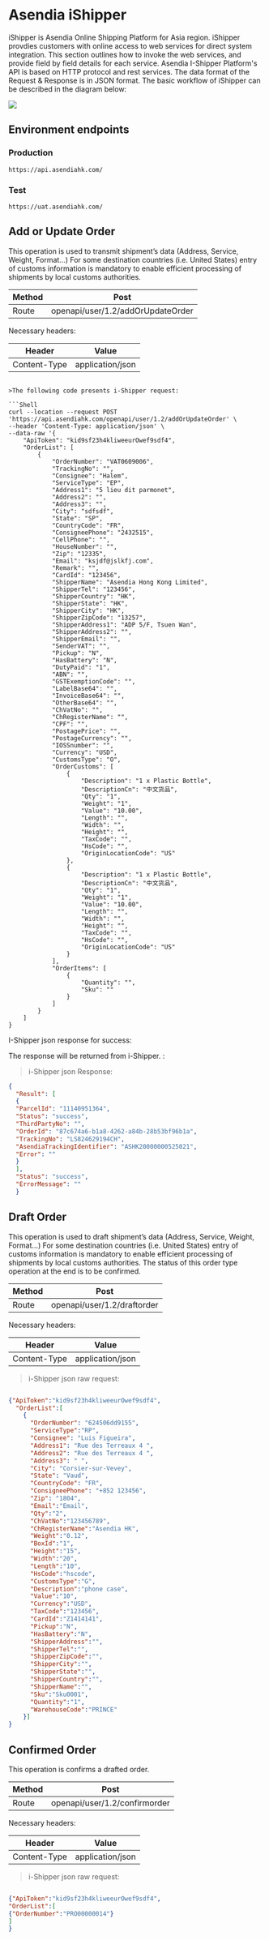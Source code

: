 # Asendia iShipper

<aside class="notice">

iShipper is Asendia Online Shipping Platform for Asia region. iShipper provdies customers with online access to web services for direct system integration. This section outlines how to invoke the web services, and provide field by field details for each service.
Asendia I-Shipper Platform's API is based on HTTP protocol and rest services. The data format of the Request & Response is in JSON format.
The basic workflow of iShipper can be described in the diagram below:
</aside>

<img src="/images/iShipper/Diagram_iShipper.png">

## Environment endpoints

### Production
`https://api.asendiahk.com/`

### Test

`https://uat.asendiahk.com/ `


## Add or Update Order

This operation is used to transmit shipment’s data (Address, Service, Weight, Format…) For some destination countries (i.e. United States) entry of customs information is mandatory to enable efficient processing of shipments by local customs authorities.


| Method | Post                              |
|--------|-----------------------------------|
| Route  | openapi/user/1.2/addOrUpdateOrder |

Necessary headers:

| Header       | Value            |
|--------------|------------------|
| Content-Type | application/json |


```shell

>The following code presents i-Shipper request: 

```Shell
curl --location --request POST 'https://api.asendiahk.com/openapi/user/1.2/addOrUpdateOrder' \
--header 'Content-Type: application/json' \
--data-raw '{
    "ApiToken": "kid9sf23h4kliweeurOwef9sdf4",
    "OrderList": [
        {
            "OrderNumber": "VAT0609006",
            "TrackingNo": "",
            "Consignee": "Halem",
            "ServiceType": "EP",
            "Address1": "5 lieu dit parmonet",
            "Address2": "",
            "Address3": "",
            "City": "sdfsdf",
            "State": "SP",
            "CountryCode": "FR",
            "ConsigneePhone": "2432515",
            "CellPhone": "",
            "HouseNumber": "",
            "Zip": "12335",
            "Email": "ksjdf@jslkfj.com",
            "Remark": "",
            "CardId": "123456",
            "ShipperName": "Asendia Hong Kong Limited",
            "ShipperTel": "123456",
            "ShipperCountry": "HK",
            "ShipperState": "HK",
            "ShipperCity": "HK",
            "ShipperZipCode": "13257",
            "ShipperAddress1": "ADP 5/F, Tsuen Wan",
            "ShipperAddress2": "",
            "ShipperEmail": "",
            "SenderVAT": "",
            "Pickup": "N",
            "HasBattery": "N",
            "DutyPaid": "1",
            "ABN": "",
            "GSTExemptionCode": "",
            "LabelBase64": "",
            "InvoiceBase64": "",
            "OtherBase64": "",
            "ChVatNo": "",
            "ChRegisterName": "",
            "CPF": "",
            "PostagePrice": "",
            "PostageCurrency": "",
            "IOSSnumber": "",
            "Currency": "USD",
            "CustomsType": "O",
            "OrderCustoms": [
                {
                    "Description": "1 x Plastic Bottle",
                    "DescriptionCn": "中文货品",
                    "Qty": "1",
                    "Weight": "1",
                    "Value": "10.00",
                    "Length": "",
                    "Width": "",
                    "Height": "",
                    "TaxCode": "",
                    "HsCode": "",
                    "OriginLocationCode": "US"
                },
                {
                    "Description": "1 x Plastic Bottle",
                    "DescriptionCn": "中文货品",
                    "Qty": "1",
                    "Weight": "1",
                    "Value": "10.00",
                    "Length": "",
                    "Width": "",
                    "Height": "",
                    "TaxCode": "",
                    "HsCode": "",
                    "OriginLocationCode": "US"
                }
            ],
            "OrderItems": [
                {
                    "Quantity": "",
                    "Sku": ""
                }
            ]
        }
    ]
}
```

<aside class="success">
I-Shipper json response for	success:
</aside>

The response will be returned from i-Shipper. :

> i-Shipper json Response:

```json
{
  "Result": [
  {
  "ParcelId": "11140951364",
  "Status": "success",
  "ThirdPartyNo": "",
  "OrderId": "87c674a6-b1a8-4262-a84b-28b53bf96b1a",
  "TrackingNo": "LS824629194CH",
  "AsendiaTrackingIdentifier": "ASHK20000000525021",
  "Error": ""
  }
  ],
  "Status": "success",
  "ErrorMessage": ""
  }
```

## Draft Order

This operation is used to draft shipment’s data (Address, Service, Weight, Format…) For some destination countries (i.e. United States) entry of customs information is mandatory to enable efficient processing of shipments by local customs authorities.	The status of this order type operation at the end is to be confirmed.

| Method | Post                        |
|--------|-----------------------------|
| Route  | openapi/user/1.2/draftorder |

Necessary headers:

| Header       | Value            |
|--------------|------------------|
| Content-Type | application/json |

> i-Shipper json raw request:

```json

{"ApiToken":"kid9sf23h4kliweeurOwef9sdf4",
  "OrderList":[
    {
      "OrderNumber": "624506dd9155",
      "ServiceType":"RP",
      "Consignee": "Luis Figueira",
      "Address1": "Rue des Terreaux 4 ",
      "Address2": "Rue des Terreaux 4 ",
      "Address3": " ",
      "City": "Corsier-sur-Vevey",
      "State": "Vaud",
      "CountryCode": "FR",
      "ConsigneePhone": "+852 123456",
      "Zip": "1804",
      "Email":"Email",
      "Qty":"2",
      "ChVatNo":"123456789",
      "ChRegisterName":"Asendia HK",
      "Weight":"0.12",
      "BoxId":"1",
      "Height":"15",
      "Width":"20",
      "Length":"10",
      "HsCode":"hscode",
      "CustomsType":"G",
      "Description":"phone case",
      "Value":"10",
      "Currency":"USD",
      "TaxCode":"123456",
      "CardId":"Z1414141",
      "Pickup":"N",
      "HasBattery":"N",
      "ShipperAddress":"",
      "ShipperTel":"",
      "ShipperZipCode":"",
      "ShipperCity":"",
      "ShipperState":"",
      "ShipperCountry":"",
      "ShipperName":"",
      "Sku":"Sku0001",
      "Quantity":"1",
      "WarehouseCode":"PRINCE"
    }]
}
```
## Confirmed Order

This operation is confirms a drafted order.

| Method | Post                          |
|--------|-------------------------------|
| Route  | openapi/user/1.2/confirmorder |

Necessary headers:

| Header       | Value            |
|--------------|------------------|
| Content-Type | application/json |

> i-Shipper json raw request:

```json

{"ApiToken":"kid9sf23h4kliweeurOwef9sdf4",
"OrderList":[
{"OrderNumber":"PRO00000014"}
]
}
```
